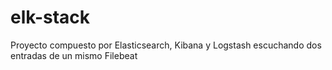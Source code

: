 # elk-stack
Proyecto compuesto por Elasticsearch, Kibana y Logstash escuchando dos entradas de un mismo Filebeat
